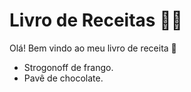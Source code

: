# Livro de Receitas :cook:


Olá! Bem vindo ao meu livro de receita :wave:

 - Strogonoff de frango.
 - Pavê de chocolate.